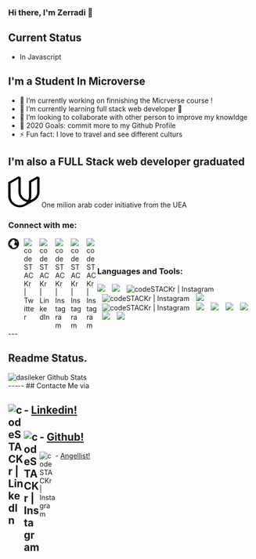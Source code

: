 ### Hi there, I'm Zerradi 👋

## Current Status

- In Javascript

## I'm a Student In Microverse
- 🔭 I’m currently working on finnishing the Micrverse course !
- 🌱 I’m currently learning full stack web developer 🤣
- 👯 I’m looking to collaborate with other person to improve my knowldge
- 🥅 2020 Goals: commit more to my Github Profile
- ⚡ Fun fact: I love to travel and see different  culturs

## I'm also a FULL Stack web developer graduated 

<img alt="udacity"  src="udacity.png" /> <span style="marging-bottom: 15px;"> One milion arab coder initiative from the UEA<span>

### Connect with me:

<img align="left" alt="codeSTACKr" width="22px" src="https://raw.githubusercontent.com/iconic/open-iconic/master/svg/globe.svg" />
<img align="left" alt="codeSTACKr | Twitter" width="22px" src="https://cdn.jsdelivr.net/npm/simple-icons@v3/icons/twitter.svg" style="margin-left:10px;" />
<img align="left" alt="codeSTACKr | LinkedIn" width="22px" src="https://cdn.jsdelivr.net/npm/simple-icons@v3/icons/linkedin.svg" style="margin-left:10px;"/>
<img align="left" alt="codeSTACKr | Instagram" width="22px" src="https://cdn.jsdelivr.net/npm/simple-icons@v3/icons/instagram.svg" style="margin-left:10px;"/>
<img align="left" alt="codeSTACKr | Instagram" width="22px" src="https://cdn.jsdelivr.net/npm/simple-icons@v3/icons/github.svg" style="margin-left:10px;"/>
<img align="left" alt="codeSTACKr | Instagram" width="22px" src="https://cdn.jsdelivr.net/npm/simple-icons@v3/icons/angellist.svg" style="margin-left:10px;"/>
<br />
<br />

### Languages and Tools:
<img src="https://img.icons8.com/ios-filled/20/000000/visual-studio-logo.png"/>
<img src="https://img.icons8.com/material/20/000000/merge-git.png" style="margin-left:10px;"/>
<img  alt="codeSTACKr | Instagram" width="22px" src="https://cdn.jsdelivr.net/npm/simple-icons@v3/icons/html5.svg" style="margin-left:10px;"/>
<img  alt="codeSTACKr | Instagram" width="22px" src="https://cdn.jsdelivr.net/npm/simple-icons@v3/icons/css3.svg" style="margin-left:10px;"/>
<img src="https://img.icons8.com/windows/25/000000/bootstrap.png" style="margin-left:10px;"/>
<img  alt="codeSTACKr | Instagram" width="22px" src="https://cdn.jsdelivr.net/npm/simple-icons@v3/icons/sass.svg" style="margin-left:10px;"/>
<img src="https://img.icons8.com/ios-filled/20/000000/ruby-programming-language.png" style="margin-left:10px;"/>
<img src="https://img.icons8.com/ios-filled/20/000000/database-export.png" style="margin-left:10px;"/>
<img src="https://img.icons8.com/windows/20/000000/ruby-on-rails.png" style="margin-left:10px;"/>
<img src="https://img.icons8.com/ios-filled/20/000000/javascript-logo.png" style="margin-left:10px;"/>
<img src="https://img.icons8.com/ios-glyphs/20/000000/react.png" style="margin-left:10px;"/>
<img src="https://img.icons8.com/ios-filled/20/000000/redux.png" style="margin-left:10px;"/>

<br />
<br />
---


## Readme Status. 

<img  alt="dasileker Github Stats" src="https://github-readme-stats.vercel.app/api?username=dasileker&count_private=true"/>

<br />
-----
## Contacte Me via

<img align="left"  alt="codeSTACKr | LinkedIn" width="32px" src="https://cdn.jsdelivr.net/npm/simple-icons@v3/icons/linkedin.svg" />-
[Linkedin!](https://www.linkedin.com/in/amine-zerradi/)
<br />
--
<img align="left" alt="codeSTACKr | Instagram" width="32px" src="https://cdn.jsdelivr.net/npm/simple-icons@v3/icons/github.svg" /> - 
[Github!](https://github.com/dasileker/) 
<br />
--
<img align="left" alt="codeSTACKr | Instagram" width="32px" src="https://cdn.jsdelivr.net/npm/simple-icons@v3/icons/angellist.svg" /> -  [Angellist!](https://angel.co/u/zerradi)
<br />
